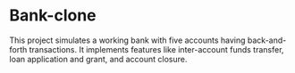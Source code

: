 # Bank-clone
This project simulates a working bank with five accounts having back-and-forth transactions.
It implements features like inter-account funds transfer, loan application and grant, and account closure.
